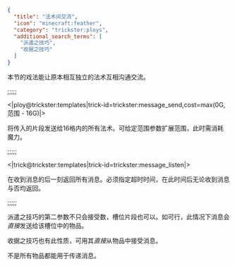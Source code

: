 ```json
{
  "title": "法术间交流",
  "icon": "minecraft:feather",
  "category": "trickster:ploys",
  "additional_search_terms": [
    "派遣之技巧",
    "收据之技巧"
  ]
}
```

本节的戏法能让原本相互独立的法术互相沟通交流。

;;;;;

<|ploy@trickster:templates|trick-id=trickster:message_send,cost=max(0G\, 范围 - 16G)|>

将传入的片段发送给16格内的所有法术。可给定范围参数扩展范围，此时需消耗魔力。

;;;;;

<|trick@trickster:templates|trick-id=trickster:message_listen|>

在收到消息的后一刻返回所有消息。必须指定超时时间，在此时间后无论收到消息与否均返回。

;;;;;

派遣之技巧的第二参数不只会接受数，槽位片段也可以。如可行，此情况下消息会*直接*发送给该槽位中的物品。


收据之技巧也有此性质，可用其*直接*从物品中接受消息。


不是所有物品都能用于传递消息。